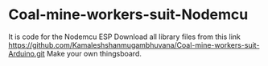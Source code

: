 # Coal-mine-workers-suit-Nodemcu
It is code for the Nodemcu ESP
Download all library files from this link
https://github.com/Kamaleshshanmugambhuvana/Coal-mine-workers-suit-Arduino.git
Make your own thingsboard.

